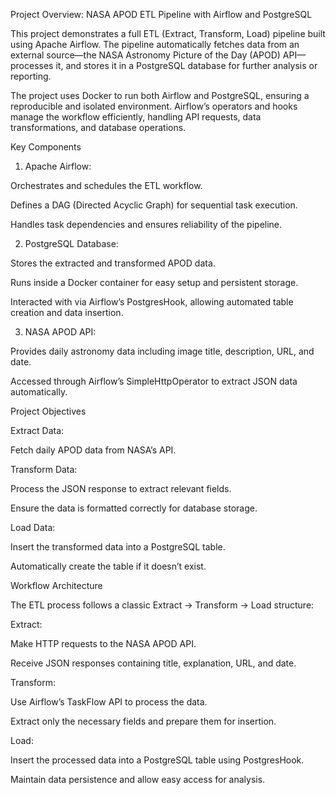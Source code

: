 Project Overview: NASA APOD ETL Pipeline with Airflow and PostgreSQL

This project demonstrates a full ETL (Extract, Transform, Load) pipeline built using Apache Airflow. The pipeline automatically fetches data from an external source—the NASA Astronomy Picture of the Day (APOD) API—processes it, and stores it in a PostgreSQL database for further analysis or reporting.

The project uses Docker to run both Airflow and PostgreSQL, ensuring a reproducible and isolated environment. Airflow’s operators and hooks manage the workflow efficiently, handling API requests, data transformations, and database operations.

Key Components

1. Apache Airflow:

Orchestrates and schedules the ETL workflow.

Defines a DAG (Directed Acyclic Graph) for sequential task execution.

Handles task dependencies and ensures reliability of the pipeline.

2. PostgreSQL Database:

Stores the extracted and transformed APOD data.

Runs inside a Docker container for easy setup and persistent storage.

Interacted with via Airflow’s PostgresHook, allowing automated table creation and data insertion.

3. NASA APOD API:

Provides daily astronomy data including image title, description, URL, and date.

Accessed through Airflow’s SimpleHttpOperator to extract JSON data automatically.

Project Objectives

Extract Data:

Fetch daily APOD data from NASA’s API.

Transform Data:

Process the JSON response to extract relevant fields.

Ensure the data is formatted correctly for database storage.

Load Data:

Insert the transformed data into a PostgreSQL table.

Automatically create the table if it doesn’t exist.

Workflow Architecture

The ETL process follows a classic Extract → Transform → Load structure:

Extract:

Make HTTP requests to the NASA APOD API.

Receive JSON responses containing title, explanation, URL, and date.

Transform:

Use Airflow’s TaskFlow API to process the data.

Extract only the necessary fields and prepare them for insertion.

Load:

Insert the processed data into a PostgreSQL table using PostgresHook.

Maintain data persistence and allow easy access for analysis.